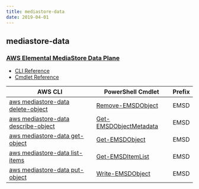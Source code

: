 ```yaml
---
title: mediastore-data
date: 2019-04-01
---
```


## mediastore-data

### [AWS Elemental MediaStore Data Plane](https://aws.amazon.com/mediastore/)

* [CLI Reference](https://docs.aws.amazon.com/cli/latest/reference/mediastore-data/index.html)
* [Cmdlet Reference](https://docs.aws.amazon.com/powershell/latest/reference/items/AWS_Elemental_MediaStore_Data_Plane_cmdlets.html)

|AWS CLI|PowerShell Cmdlet|Prefix|
|----|----|:--:|
|[aws mediastore-data delete-object](https://docs.aws.amazon.com/cli/latest/reference/mediastore-data/delete-object.html)|[Remove-EMSDObject](https://docs.aws.amazon.com/powershell/latest/reference/items/Remove-EMSDObject.html)|EMSD|
|[aws mediastore-data describe-object](https://docs.aws.amazon.com/cli/latest/reference/mediastore-data/describe-object.html)|[Get-EMSDObjectMetadata](https://docs.aws.amazon.com/powershell/latest/reference/items/Get-EMSDObjectMetadata.html)|EMSD|
|[aws mediastore-data get-object](https://docs.aws.amazon.com/cli/latest/reference/mediastore-data/get-object.html)|[Get-EMSDObject](https://docs.aws.amazon.com/powershell/latest/reference/items/Get-EMSDObject.html)|EMSD|
|[aws mediastore-data list-items](https://docs.aws.amazon.com/cli/latest/reference/mediastore-data/list-items.html)|[Get-EMSDItemList](https://docs.aws.amazon.com/powershell/latest/reference/items/Get-EMSDItemList.html)|EMSD|
|[aws mediastore-data put-object](https://docs.aws.amazon.com/cli/latest/reference/mediastore-data/put-object.html)|[Write-EMSDObject](https://docs.aws.amazon.com/powershell/latest/reference/items/Write-EMSDObject.html)|EMSD|

